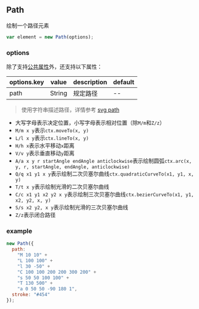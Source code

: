 ## Path

绘制一个路径元素

```js
var element = new Path(options);
```

### options

除了支持[公共属性](../Element.md)外，还支持以下属性：

| options.key | value  | description | default |
| ----------- | ------ | ----------- | ------- |
| path        | String | 规定路径    | --      |

> 使用字符串描述路径，详情参考 [svg path](https://developer.mozilla.org/zh-CN/docs/Web/SVG/Tutorial/Paths)

- 大写字母表示决定位置，小写字母表示相对位置（除`M/m`和`Z/z`）
- `M/m x y`表示`ctx.moveTo(x, y)`
- `L/l x y`表示`ctx.lineTo(x, y)`
- `H/h x`表示水平移动`x`距离
- `V/v y`表示垂直移动`y`距离
- `A/a x y r startAngle endAngle anticlockwise`表示绘制圆弧`ctx.arc(x, y, r, startAngle, endAngle, anticlockwise)`
- `Q/q x1 y1 x y`表示绘制二次贝塞尔曲线`ctx.quadraticCurveTo(x1, y1, x, y)`
- `T/t x y`表示绘制光滑的二次贝塞尔曲线
- `C/c x1 y1 x2 y2 x y`表示绘制三次贝塞尔曲线`ctx.bezierCurveTo(x1, y1, x2, y2, x, y)`
- `S/s x2 y2, x y`表示绘制光滑的三次贝塞尔曲线
- `Z/z`表示闭合路径

### example

```js
new Path({
  path:
    "M 10 10" +
    "L 100 100" +
    "l 30 -50" +
    "C 100 100 200 200 300 200" +
    "s 50 50 100 100" +
    "T 130 500" +
    "a 0 50 50 -90 180 1",
  stroke: "#454"
});
```
